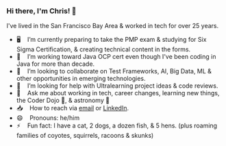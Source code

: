 ### Hi there, I'm Chris! 👋

<!--
**cjrumble/cjrumble** is a ✨ _special_ ✨ repository because its `README.md` (this file) appears on your GitHub profile. -->

I've lived in the San Francisco Bay Area & worked in tech for over 25 years.

- 🖥  &nbsp;&nbsp; I’m currently preparing to take the PMP exam & studying for Six Sigma Certification, & creating technical content in the forms.
- 🌱  &nbsp;&nbsp; I’m working toward Java OCP cert even though I've been coding in Java for more than decade.
- 👯  &nbsp;&nbsp; I’m looking to collaborate on Test Frameworks, AI, Big Data, ML & other opportunities in emerging technologies.
- 🤔  &nbsp;&nbsp; I’m looking for help with Ultralearning project ideas & code reviews.
- 💬  &nbsp;&nbsp; Ask me about working in tech, career changes, learning new things, the Coder Dojo 🥷, & astronomy 🔭
- 📥  &nbsp;&nbsp; How to reach via <a href="cjrumble@yahoo.com">email</a> or <a href="https://www.linkedin.com/in/cjrumble">LinkedIn</a>.
- 😄  &nbsp;&nbsp; Pronouns: he/him
- ⚡ &nbsp;&nbsp; Fun fact: I have a cat, 2 dogs, a dozen fish, & 5 hens. (plus roaming families of coyotes, squirrels, racoons & skunks)
